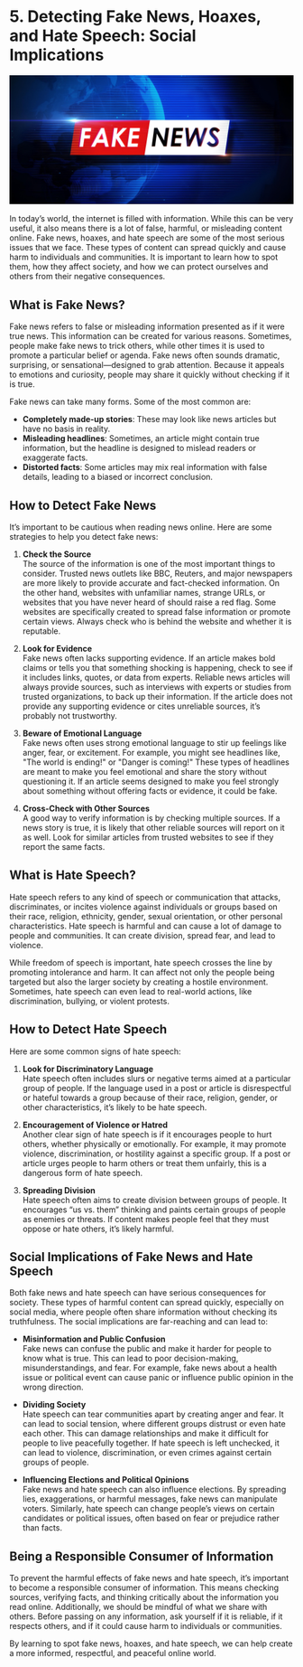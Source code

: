 # 5. Detecting Fake News, Hoaxes, and Hate Speech: Social Implications

<img src="images/fake_news.png" class="header">

In today’s world, the internet is filled with information. While this can be very useful, it also means there is a lot of false, harmful, or misleading content online. Fake news, hoaxes, and hate speech are some of the most serious issues that we face. These types of content can spread quickly and cause harm to individuals and communities. It is important to learn how to spot them, how they affect society, and how we can protect ourselves and others from their negative consequences.

## What is Fake News?

Fake news refers to false or misleading information presented as if it were true news. This information can be created for various reasons. Sometimes, people make fake news to trick others, while other times it is used to promote a particular belief or agenda. Fake news often sounds dramatic, surprising, or sensational—designed to grab attention. Because it appeals to emotions and curiosity, people may share it quickly without checking if it is true.

Fake news can take many forms. Some of the most common are:

- **Completely made-up stories**: These may look like news articles but have no basis in reality.
- **Misleading headlines**: Sometimes, an article might contain true information, but the headline is designed to mislead readers or exaggerate facts.
- **Distorted facts**: Some articles may mix real information with false details, leading to a biased or incorrect conclusion.

## How to Detect Fake News

It’s important to be cautious when reading news online. Here are some strategies to help you detect fake news:

1. **Check the Source**  
   The source of the information is one of the most important things to consider. Trusted news outlets like BBC, Reuters, and major newspapers are more likely to provide accurate and fact-checked information. On the other hand, websites with unfamiliar names, strange URLs, or websites that you have never heard of should raise a red flag. Some websites are specifically created to spread false information or promote certain views. Always check who is behind the website and whether it is reputable.

2. **Look for Evidence**  
   Fake news often lacks supporting evidence. If an article makes bold claims or tells you that something shocking is happening, check to see if it includes links, quotes, or data from experts. Reliable news articles will always provide sources, such as interviews with experts or studies from trusted organizations, to back up their information. If the article does not provide any supporting evidence or cites unreliable sources, it’s probably not trustworthy.

3. **Beware of Emotional Language**  
   Fake news often uses strong emotional language to stir up feelings like anger, fear, or excitement. For example, you might see headlines like, "The world is ending!" or "Danger is coming!" These types of headlines are meant to make you feel emotional and share the story without questioning it. If an article seems designed to make you feel strongly about something without offering facts or evidence, it could be fake.

4. **Cross-Check with Other Sources**  
   A good way to verify information is by checking multiple sources. If a news story is true, it is likely that other reliable sources will report on it as well. Look for similar articles from trusted websites to see if they report the same facts.

## What is Hate Speech?

Hate speech refers to any kind of speech or communication that attacks, discriminates, or incites violence against individuals or groups based on their race, religion, ethnicity, gender, sexual orientation, or other personal characteristics. Hate speech is harmful and can cause a lot of damage to people and communities. It can create division, spread fear, and lead to violence.

While freedom of speech is important, hate speech crosses the line by promoting intolerance and harm. It can affect not only the people being targeted but also the larger society by creating a hostile environment. Sometimes, hate speech can even lead to real-world actions, like discrimination, bullying, or violent protests.

## How to Detect Hate Speech

Here are some common signs of hate speech:

1. **Look for Discriminatory Language**  
   Hate speech often includes slurs or negative terms aimed at a particular group of people. If the language used in a post or article is disrespectful or hateful towards a group because of their race, religion, gender, or other characteristics, it’s likely to be hate speech.

2. **Encouragement of Violence or Hatred**  
   Another clear sign of hate speech is if it encourages people to hurt others, whether physically or emotionally. For example, it may promote violence, discrimination, or hostility against a specific group. If a post or article urges people to harm others or treat them unfairly, this is a dangerous form of hate speech.

3. **Spreading Division**  
   Hate speech often aims to create division between groups of people. It encourages “us vs. them” thinking and paints certain groups of people as enemies or threats. If content makes people feel that they must oppose or hate others, it’s likely harmful.

## Social Implications of Fake News and Hate Speech

Both fake news and hate speech can have serious consequences for society. These types of harmful content can spread quickly, especially on social media, where people often share information without checking its truthfulness. The social implications are far-reaching and can lead to:

- **Misinformation and Public Confusion**  
   Fake news can confuse the public and make it harder for people to know what is true. This can lead to poor decision-making, misunderstandings, and fear. For example, fake news about a health issue or political event can cause panic or influence public opinion in the wrong direction.

- **Dividing Society**  
   Hate speech can tear communities apart by creating anger and fear. It can lead to social tension, where different groups distrust or even hate each other. This can damage relationships and make it difficult for people to live peacefully together. If hate speech is left unchecked, it can lead to violence, discrimination, or even crimes against certain groups of people.

- **Influencing Elections and Political Opinions**  
   Fake news and hate speech can also influence elections. By spreading lies, exaggerations, or harmful messages, fake news can manipulate voters. Similarly, hate speech can change people’s views on certain candidates or political issues, often based on fear or prejudice rather than facts.

## Being a Responsible Consumer of Information

To prevent the harmful effects of fake news and hate speech, it’s important to become a responsible consumer of information. This means checking sources, verifying facts, and thinking critically about the information you read online. Additionally, we should be mindful of what we share with others. Before passing on any information, ask yourself if it is reliable, if it respects others, and if it could cause harm to individuals or communities.

By learning to spot fake news, hoaxes, and hate speech, we can help create a more informed, respectful, and peaceful online world.